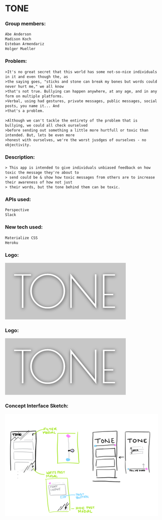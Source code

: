# TONE

### Group members:
    Abe Anderson
    Madison Koch
    Esteban Armendariz
    Holger Mueller

### Problem:
    >It's no great secret that this world has some not-so-nice individuals in it and even though the, as
    >the saying goes, "sticks and stone can break my bones but words could never hurt me," we all know
    >that's not true. Bullying can happen anywhere, at any age, and in any form on multiple platforms.
    >Verbal, using had gestures, private messages, public messages, social posts, you name it... And
    >that's a problem. 
    
    >Although we can't tackle the entirety of the problem that is bullying, we could all check ourselved
    >before sending out something a little more hurtfull or toxic than intended. But, lets be even more
    >honest with ourselves, we're the worst jusdges of ourselves - no objectivity.

### Description:
    > This app is intended to give individuals unbiased feedback on how toxic the message they're about to
    > send could be & show how toxic messages from others are to increase their awareness of how not just 
    > their words, but the tone behind them can be toxic.

### APIs used:
    Perspective
    Slack

### New tech used:
    Materialize CSS
    Heroku
    
### Logo:
![alt text](./asssets/images/logo_tone.png)


### Logo:
![alt text](./asssets/images/logo_tone.png)

### Concept Interface Sketch:
![alt text](./asssets/images/image.png)
